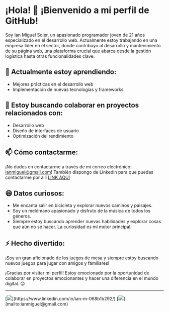 # ¡Hola! 👋 ¡Bienvenido a mi perfil de GitHub!

Soy Ian Miguel Soler, un apasionado programador joven de 21 años especializado en el desarrollo web. Actualmente estoy trabajando en una empresa líder en el sector, donde contribuyo al desarrollo y mantenimiento de su página web, una plataforma crucial que abarca desde la gestión logística hasta otras funcionalidades clave.

## 🌱 Actualmente estoy aprendiendo:
- Mejores prácticas en el desarrollo web
- Implementación de nuevas tecnologías y frameworks

## 💼 Estoy buscando colaborar en proyectos relacionados con:
- Desarrollo web
- Diseño de interfaces de usuario
- Optimización del rendimiento

## 📫 Cómo contactarme:
¡No dudes en contactarme a través de mi correo electrónico: [ianmiguel@gmail.com](mailto:ianmiguel@gmail.com)!
También dispongo de Linkedin para que puedas contactarme por allí [LINK AQUÍ](https://www.linkedin.com/in/ian-m-068b1b292/)

## 😄 Datos curiosos:
- Me encanta salir en bicicleta y explorar nuevos caminos y paisajes.
- Soy un melómano apasionado y disfruto de la música de todos los géneros.
- Siempre estoy buscando aprender nuevas habilidades y explorar cosas que aún no sé hacer. La curiosidad es mi motor principal.

## ⚡ Hecho divertido:
¡Soy un gran aficionado de los juegos de mesa y siempre estoy buscando nuevos juegos para jugar con amigos y familiares!

¡Gracias por visitar mi perfil! Estoy emocionado por la oportunidad de colaborar en proyectos emocionantes y hacer una diferencia en el mundo digital. 😊

--------

<div>
    [<img src="https://img.icons8.com/color/48/000000/linkedin.png"/>](https://www.linkedin.com/in/ian-m-068b1b292/)
    [<img src="https://img.icons8.com/color/48/000000/gmail.png"/>](mailto:ianmiguel@gmail.com)
</div>
